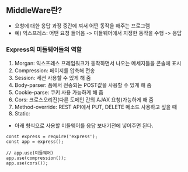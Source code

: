 ## MiddleWare란?
- 요청에 대한 응답 과정 중간에 껴서 어떤 동작을 해주는 프로그램
- 예) 익스프레스: 어떤 요청 들어옴 -> 미들웨어에서 지정한 동작을 수행 -> 응답

### Express의 미들웨어들의 역할
1. Morgan: 익스프레스 프레임워크가 동작하면서 나오는 메세지들을 콘솔에 표시
2. Compression: 페이지를 압축해 전송
3. Session: 세션 사용할 수 있게 해 줌
4. Body-parser: 폼에서 전송되는 POST값을 사용할 수 있게 해 줌
5. Cookie-parse: 쿠키 사용 가능하게 해 줌
6. Cors: 크로스오리진(다른 도메인 간의 AJAX 요청)가능하게 해 줌
7. Method-override: REST API에서 PUT, DELETE 메소드 사용하고 싶을 때
8. Static: 

- 아래 형식으로 사용할 미들웨어를 응답 보내기전에 넣어주면 된다.
```
const express = require('express');
const app = express();

// app.use(미들웨어)
app.use(compression());
app.use(cors());
```
